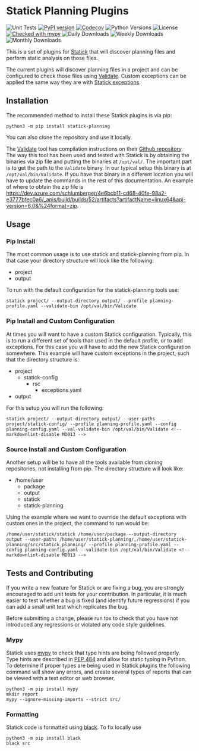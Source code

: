# Statick Planning Plugins

![Unit Tests](https://github.com/tdenewiler/statick-planning/workflows/Unit%20Tests/badge.svg)
[![PyPI version](https://badge.fury.io/py/statick-planning.svg)](https://badge.fury.io/py/statick-planning)
[![Codecov](https://codecov.io/gh/tdenewiler/statick-planning/branch/master/graphs/badge.svg)](https://codecov.io/gh/tdenewiler/statick-planning/)
![Python Versions](https://img.shields.io/pypi/pyversions/statick-planning.svg)
![License](https://img.shields.io/pypi/l/statick-planning.svg)
[![Checked with mypy](http://www.mypy-lang.org/static/mypy_badge.svg)](http://mypy-lang.org/)
![Daily Downloads](https://img.shields.io/pypi/dd/statick-planning.svg)
![Weekly Downloads](https://img.shields.io/pypi/dw/statick-planning.svg)
![Monthly Downloads](https://img.shields.io/pypi/dm/statick-planning.svg)

This is a set of plugins for [Statick](https://github.com/sscpac/statick) that will discover planning files and perform
static analysis on those files.

The current plugins will discover planning files in a project and can be configured to check those files using
[Validate](https://github.com/KCL-Planning/VAL).
Custom exceptions can be applied the same way they are with
[Statick exceptions](https://github.com/sscpac/statick#exceptions).

## Installation

The recommended method to install these Statick plugins is via pip:

    python3 -m pip install statick-planning

You can also clone the repository and use it locally.

The [Validate](https://github.com/KCL-Planning/VAL) tool has compilation instructions on their
[Github repository](https://github.com/KCL-Planning/VAL#how-to-compile-val).
The way this tool has been used and tested with Statick is by obtaining the binaries via zip file and putting the
binaries at `/opt/val/`.
The important part is to get the path to the `Validate` binary.
In our typical setup this binary is at `/opt/val/bin/Validate`.
If you have that binary in a different location you will have to update the commands in the rest of this documentation.
An example of where to obtain the zip file is
<https://dev.azure.com/schlumberger/4e6bcb11-cd68-40fe-98a2-e3777bfec0a6/_apis/build/builds/52/artifacts?artifactName=linux64&api-version=6.0&%24format=zip>.

## Usage

### Pip Install

The most common usage is to use statick and statick-planning from pip.
In that case your directory structure will look like the following:

- project
- output

To run with the default configuration for the statick-planning tools use:

```shell <!-- markdownlint-disable MD046 -->
statick project/ --output-directory output/ --profile planning-profile.yaml --validate-bin /opt/val/bin/Validate
```

### Pip Install and Custom Configuration

At times you will want to have a custom Statick configuration.
Typically, this is to run a different set of tools than used in the default profile, or to add exceptions.
For this case you will have to add the new Statick configuration somewhere.
This example will have custom exceptions in the project, such that the directory structure is:

- project
  - statick-config
    - rsc
      - exceptions.yaml
- output

For this setup you will run the following:

```shell <!-- markdownlint-disable MD046 -->
statick project/ --output-directory output/ --user-paths project/statick-config/ --profile planning-profile.yaml --config planning-config.yaml --val-validate-bin /opt/val/bin/Validate <!-- markdownlint-disable MD013 -->
```

### Source Install and Custom Configuration

Another setup will be to have all the tools available from cloning repositories, not installing from pip.
The directory structure will look like:

- /home/user
  - package
  - output
  - statick
  - statick-planning

Using the example where we want to override the default exceptions with custom ones in the project, the command
to run would be:

```shell <!-- markdownlint-disable MD046 -->
/home/user/statick/statick /home/user/package --output-directory output --user-paths /home/user/statick-planning/,/home/user/statick-planning/src/statick_planning/ --profile planning-profile.yaml --config planning-config.yaml --validate-bin /opt/val/bin/Validate <!-- markdownlint-disable MD013 -->
```

## Tests and Contributing

If you write a new feature for Statick or are fixing a bug, you are strongly encouraged to add unit tests for your contribution.
In particular, it is much easier to test whether a bug is fixed (and identify future regressions) if you can add a small
unit test which replicates the bug.

Before submitting a change, please run tox to check that you have not introduced any regressions or violated any code
style guidelines.

### Mypy

Statick uses [mypy](http://mypy-lang.org/) to check that type hints are being followed properly.
Type hints are described in [PEP 484](https://www.python.org/dev/peps/pep-0484/) and allow for static typing in Python.
To determine if proper types are being used in Statick plugins the following command will show any errors, and create several
types of reports that can be viewed with a text editor or web browser.

    python3 -m pip install mypy
    mkdir report
    mypy --ignore-missing-imports --strict src/

### Formatting

Statick code is formatted using [black](https://github.com/psf/black).
To fix locally use

    python3 -m pip install black
    black src

